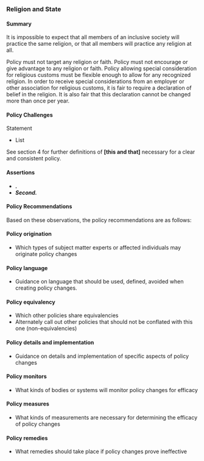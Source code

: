 ### Religion and State

#### Summary
It is impossible to expect that all members of an inclusive society will practice the same religion, or that all members will practice any religion at all.

Policy must not target any religion or faith.
Policy must not encourage or give advantage to any religion or faith.
Policy allowing special consideration for religious customs must be flexible enough to allow for any recognized religion.
In order to receive special considerations from an employer or other association for religious customs, it is fair to require a declaration of belief in the religion.  It is also fair that this declaration cannot be changed more than once per year.  


#### Policy Challenges
Statement

- List

See section 4 for further definitions of **[this and that]** necessary for a clear and consistent policy.

#### Assertions 

-  *__.__*
-  *__Second.__*

#### Policy Recommendations
Based on these observations, the policy recommendations are as follows:

#### Policy origination
- Which types of subject matter experts or affected individuals may originate policy changes

#### Policy language
- Guidance on language that should be used, defined, avoided when creating policy changes.

#### Policy equivalency
- Which other policies share equivalencies
- Alternately call out other policies that should not be conflated with this one (non-equivalencies)

#### Policy details and implementation
- Guidance on details and implementation of specific aspects of policy changes

#### Policy monitors 
- What kinds of bodies or systems will monitor policy changes for efficacy

#### Policy measures
- What kinds of measurements are necessary for determining the efficacy of policy changes

#### Policy remedies
- What remedies should take place if policy changes prove ineffective 

